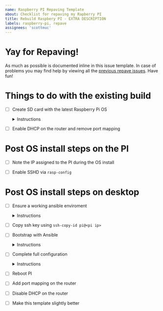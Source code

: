 ```yaml
---
name: Raspberry PI Repaving Template
about: Checklist for repaving my Rapberry PI
title: Rebuild Raspbery PI - EXTRA DESCRIPTION
labels: raspberry-pi, repave
assignees: 'scottmuc'
---
```

<!--
From: https://gist.github.com/pierrejoubert73/902cc94d79424356a8d20be2b382e1ab
<details>
  <summary>Instructions</summary>

  moar markdown
</details>
-->
# Yay for Repaving!

As much as possible is documented inline in this issue template. In case of problems you may find help by viewing
all the [previous repave issues][repave-history]. Have fun!

[repave-history]: https://github.com/scottmuc/infrastructure/issues?q=is%3Aissue+is%3Aclosed+label%3Araspberry-pi+label%3Arepave

# Things to do with the existing build

- [ ] Create SD card with the latest Raspberry Pi OS<details>
  <summary>Instructions</summary>

  Preferrably with a secondary SD Card to keep the current Pi running.

  [installer download](https://www.raspberrypi.org/downloads.../)
</details>

- [ ] Enable DHCP on the router and remove port mapping

# Post OS install steps on the PI

- [ ] Note the IP assigned to the PI during the OS install

- [ ] Enable SSHD via `rasp-config`

# Post OS install steps on desktop

- [ ] Ensure a working ansible enviroment <details>
  <summary>Instructions</summary>

  Not much to say except use `virtualenv`. I don't have a consistent way to set this up because
  my macbook might be my controller, or my windows WSL host will be.
</details>

- [ ] Copy ssh key using `ssh-copy-id pi@<pi ip>`

- [ ] Bootstrap with Ansible <details>
  <summary>Instructions</summary>

  `ansible-playbook -i <pi ip>, --become --ask-become-pass ./bootstrap-playbook.yml`
</details>

- [ ] Complete full configuration <details>
  <summary>Instructions</summary>

  `./ansible.sh <pi ip>`
</details>

- [ ] Reboot PI

- [ ] Add port mapping on the router

- [ ] Disable DHCP on the router

- [ ] Make this template slightly better
